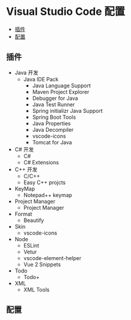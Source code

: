 # Visual Studio Code 配置

- [插件](##插件)
- [配置](##配置)

## 插件
- Java 开发
    - Java IDE Pack
        - Java Language Support
        - Maven Project Explorer
        - Debugger for Java
        - Java Test Runner
        - Spring initializr Java Support
        - Spring Boot Tools
        - Java Properties
        - Java Decompiler
        - vscode-icons
        - Tomcat for Java
- C# 开发
    - C#
    - C# Extensions
- C++ 开发
    - C/C++
    - Easy C++ projcts
- KeyMap
    - Notepad++ keymap
- Project Manager
    - Project Manager
- Format
    - Beautify
- Skin
    - vscode-icons
- Node
    - ESLint
    - Vetur
    - vscode-element-helper
    - Vue 2 Snippets
- Todo
    - Todo+
- XML
    - XML Tools


## 配置



